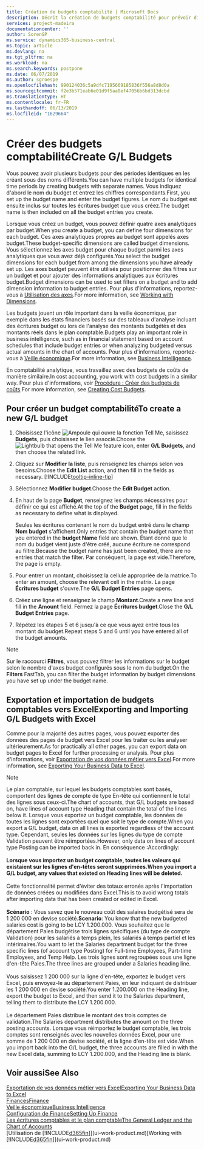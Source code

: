 ```yaml
---
title: Création de budgets comptabilité | Microsoft Docs
description: Décrit la création de budgets comptabilité pour prévoir différentes activités financières et affecter des axes analytiques à des fins de veille économique.
services: project-madeira
documentationcenter: ''
author: SorenGP
ms.service: dynamics365-business-central
ms.topic: article
ms.devlang: na
ms.tgt_pltfrm: na
ms.workload: na
ms.search.keywords: postpone
ms.date: 06/07/2019
ms.author: sgroespe
ms.openlocfilehash: 990124036c5a9dfc7195669185836f556a8d8d0a
ms.sourcegitcommit: f2e3b571eab6e01d9f5aa8ef47056b6bd313dcbd
ms.translationtype: HT
ms.contentlocale: fr-FR
ms.lasthandoff: 06/13/2019
ms.locfileid: "1629664"
---
```

# <a name="create-gl-budgets"></a><span data-ttu-id="eee2c-103">Créer des budgets comptabilité</span><span class="sxs-lookup"><span data-stu-id="eee2c-103">Create G/L Budgets</span></span>
<span data-ttu-id="eee2c-104">Vous pouvez avoir plusieurs budgets pour des périodes identiques en les créant sous des noms différents.</span><span class="sxs-lookup"><span data-stu-id="eee2c-104">You can have multiple budgets for identical time periods by creating budgets with separate names.</span></span> <span data-ttu-id="eee2c-105">Vous indiquez d'abord le nom du budget et entrez les chiffres correspondants.</span><span class="sxs-lookup"><span data-stu-id="eee2c-105">First, you set up the budget name and enter the budget figures.</span></span> <span data-ttu-id="eee2c-106">Le nom du budget est ensuite inclus sur toutes les écritures budget que vous créez.</span><span class="sxs-lookup"><span data-stu-id="eee2c-106">The budget name is then included on all the budget entries you create.</span></span>  

<span data-ttu-id="eee2c-107">Lorsque vous créez un budget, vous pouvez définir quatre axes analytiques par budget.</span><span class="sxs-lookup"><span data-stu-id="eee2c-107">When you create a budget, you can define four dimensions for each budget.</span></span> <span data-ttu-id="eee2c-108">Ces axes analytiques propres au budget sont appelés axes budget.</span><span class="sxs-lookup"><span data-stu-id="eee2c-108">These budget-specific dimensions are called budget dimensions.</span></span> <span data-ttu-id="eee2c-109">Vous sélectionnez les axes budget pour chaque budget parmi les axes analytiques que vous avez déjà configurés.</span><span class="sxs-lookup"><span data-stu-id="eee2c-109">You select the budget dimensions for each budget from among the dimensions you have already set up.</span></span> <span data-ttu-id="eee2c-110">Les axes budget peuvent être utilisés pour positionner des filtres sur un budget et pour ajouter des informations analytiques aux écritures budget.</span><span class="sxs-lookup"><span data-stu-id="eee2c-110">Budget dimensions can be used to set filters on a budget and to add dimension information to budget entries.</span></span> <span data-ttu-id="eee2c-111">Pour plus d'informations, reportez-vous à [Utilisation des axes](finance-dimensions.md).</span><span class="sxs-lookup"><span data-stu-id="eee2c-111">For more information, see [Working with Dimensions](finance-dimensions.md).</span></span>

<span data-ttu-id="eee2c-112">Les budgets jouent un rôle important dans la veille économique, par exemple dans les états financiers basés sur des tableaux d'analyse incluant des écritures budget ou lors de l'analyse des montants budgétés et des montants réels dans le plan comptable.</span><span class="sxs-lookup"><span data-stu-id="eee2c-112">Budgets play an important role in business intelligence, such as in financial statement based on account schedules that include budget entries or when analyzing budgeted versus actual amounts in the chart of accounts.</span></span> <span data-ttu-id="eee2c-113">Pour plus d'informations, reportez-vous à [Veille économique](bi.md).</span><span class="sxs-lookup"><span data-stu-id="eee2c-113">For more information, see [Business Intelligence](bi.md).</span></span>

<span data-ttu-id="eee2c-114">En comptabilité analytique, vous travaillez avec des budgets de coûts de manière similaire.</span><span class="sxs-lookup"><span data-stu-id="eee2c-114">In cost accounting, you work with cost budgets in a similar way.</span></span> <span data-ttu-id="eee2c-115">Pour plus d'informations, voir [Procédure : Créer des budgets de coûts](finance-create-cost-budgets.md).</span><span class="sxs-lookup"><span data-stu-id="eee2c-115">For more information, see [Creating Cost Budgets](finance-create-cost-budgets.md).</span></span>    

## <a name="to-create-a-new-gl-budget"></a><span data-ttu-id="eee2c-116">Pour créer un budget comptabilité</span><span class="sxs-lookup"><span data-stu-id="eee2c-116">To create a new G/L budget</span></span>  
1. <span data-ttu-id="eee2c-117">Choisissez l'icône ![Ampoule qui ouvre la fonction Tell Me](media/ui-search/search_small.png "Dites-moi ce que vous voulez faire"), saisissez **Budgets**, puis choisissez le lien associé.</span><span class="sxs-lookup"><span data-stu-id="eee2c-117">Choose the ![Lightbulb that opens the Tell Me feature](media/ui-search/search_small.png "Tell me what you want to do") icon, enter **G/L Budgets**, and then choose the related link.</span></span>  
2. <span data-ttu-id="eee2c-118">Cliquez sur **Modifier la liste**, puis renseignez les champs selon vos besoins.</span><span class="sxs-lookup"><span data-stu-id="eee2c-118">Choose the **Edit List** action, and then fill in the fields as necessary.</span></span> [!INCLUDE[tooltip-inline-tip](includes/tooltip-inline-tip_md.md)]  
3. <span data-ttu-id="eee2c-119">Sélectionnez **Modifier budget**.</span><span class="sxs-lookup"><span data-stu-id="eee2c-119">Choose the **Edit Budget** action.</span></span>
4. <span data-ttu-id="eee2c-120">En haut de la page **Budget**, renseignez les champs nécessaires pour définir ce qui est affiché.</span><span class="sxs-lookup"><span data-stu-id="eee2c-120">At the top of the **Budget** page, fill in the fields as necessary to define what is displayed.</span></span>  

    <span data-ttu-id="eee2c-121">Seules les écritures contenant le nom du budget entré dans le champ **Nom budget** s'affichent.</span><span class="sxs-lookup"><span data-stu-id="eee2c-121">Only entries that contain the budget name that you entered in the **budget Name** field are shown.</span></span> <span data-ttu-id="eee2c-122">Étant donné que le nom du budget vient juste d'être créé, aucune écriture ne correspond au filtre.</span><span class="sxs-lookup"><span data-stu-id="eee2c-122">Because the budget name has just been created, there are no entries that match the filter.</span></span> <span data-ttu-id="eee2c-123">Par conséquent, la page est vide.</span><span class="sxs-lookup"><span data-stu-id="eee2c-123">Therefore, the page is empty.</span></span>  
5. <span data-ttu-id="eee2c-124">Pour entrer un montant, choisissez la cellule appropriée de la matrice.</span><span class="sxs-lookup"><span data-stu-id="eee2c-124">To enter an amount, choose the relevant cell in the matrix.</span></span> <span data-ttu-id="eee2c-125">La page **Écritures budget** s'ouvre.</span><span class="sxs-lookup"><span data-stu-id="eee2c-125">The **G/L Budget Entries** page opens.</span></span>  
6. <span data-ttu-id="eee2c-126">Créez une ligne et renseignez le champ **Montant**.</span><span class="sxs-lookup"><span data-stu-id="eee2c-126">Create a new line and fill in the **Amount** field.</span></span> <span data-ttu-id="eee2c-127">Fermez la page **Écritures budget**.</span><span class="sxs-lookup"><span data-stu-id="eee2c-127">Close the **G/L Budget Entries** page.</span></span>  
7. <span data-ttu-id="eee2c-128">Répétez les étapes 5 et 6 jusqu'à ce que vous ayez entré tous les montant du budget.</span><span class="sxs-lookup"><span data-stu-id="eee2c-128">Repeat steps 5 and 6 until you have entered all of the budget amounts.</span></span>  

> [!NOTE]  
>  <span data-ttu-id="eee2c-129">Sur le raccourci **Filtres**, vous pouvez filtrer les informations sur le budget selon le nombre d'axes budget configurés sous le nom du budget.</span><span class="sxs-lookup"><span data-stu-id="eee2c-129">On the **Filters** FastTab, you can filter the budget information by budget dimensions you have set up under the budget name.</span></span>

## <a name="exporting-and-importing-gl-budgets-with-excel"></a><span data-ttu-id="eee2c-130">Exportation et importation de budgets comptables vers Excel</span><span class="sxs-lookup"><span data-stu-id="eee2c-130">Exporting and Importing G/L Budgets with Excel</span></span>
<span data-ttu-id="eee2c-131">Comme pour la majorité des autres pages, vous pouvez exporter des données des pages de budget vers Excel pour les traiter ou les analyser ultérieurement.</span><span class="sxs-lookup"><span data-stu-id="eee2c-131">As for practically all other pages, you can export data on budget pages to Excel for further processing or analysis.</span></span> <span data-ttu-id="eee2c-132">Pour plus d'informations, voir [Exportation de vos données métier vers Excel](about-export-data.md).</span><span class="sxs-lookup"><span data-stu-id="eee2c-132">For more information, see [Exporting Your Business Data to Excel](about-export-data.md).</span></span>

> [!NOTE]
> <span data-ttu-id="eee2c-133">Le plan comptable, sur lequel les budgets comptables sont basés, comportent des lignes de compte de type En-tête qui contiennent le total des lignes sous ceux-ci.</span><span class="sxs-lookup"><span data-stu-id="eee2c-133">The chart of accounts, that G/L budgets are based on, have lines of account type Heading that contain the total of the lines below it.</span></span> <span data-ttu-id="eee2c-134">Lorsque vous exportez un budget comptable, les données de toutes les lignes sont exportées quel que soit le type de compte.</span><span class="sxs-lookup"><span data-stu-id="eee2c-134">When you export a G/L budget, data on all lines is exported regardless of the account type.</span></span> <span data-ttu-id="eee2c-135">Cependant, seules les données sur les lignes du type de compte Validation peuvent être réimportées.</span><span class="sxs-lookup"><span data-stu-id="eee2c-135">However, only data on lines of account type Posting can be imported back in.</span></span> <span data-ttu-id="eee2c-136">En conséquence :</span><span class="sxs-lookup"><span data-stu-id="eee2c-136">Accordingly:</span></span> <br /><br /> <span data-ttu-id="eee2c-137">**Lorsque vous importez un budget comptable, toutes les valeurs qui existaient sur les lignes d'en-têtes seront supprimées.**</span><span class="sxs-lookup"><span data-stu-id="eee2c-137">**When you import a G/L budget, any values that existed on Heading lines will be deleted.**</span></span> <br /><br /> <span data-ttu-id="eee2c-138">Cette fonctionnalité permet d'éviter des totaux erronés après l'importation de données créées ou modifiées dans Excel.</span><span class="sxs-lookup"><span data-stu-id="eee2c-138">This is to avoid wrong totals after importing data that has been created or edited in Excel.</span></span><br /><br /> <span data-ttu-id="eee2c-139">**Scénario** : Vous savez que le nouveau coût des salaires budgétisé sera de 1 200 000 en devise société.</span><span class="sxs-lookup"><span data-stu-id="eee2c-139">**Scenario**: You know that the new budgeted salaries cost is going to be LCY 1.200.000.</span></span> <span data-ttu-id="eee2c-140">Vous souhaitez que le département Paies budgétise trois lignes spécifiques (du type de compte Validation) pour les salariés à temps plein, les salariés à temps partiel et les intérimaires.</span><span class="sxs-lookup"><span data-stu-id="eee2c-140">You want to let the Salaries department budget for the three specific lines (of account type Posting) for Full-time Employees, Part-time Employees, and Temp Help.</span></span> <span data-ttu-id="eee2c-141">Les trois lignes sont regroupées sous une ligne d'en-tête Paies.</span><span class="sxs-lookup"><span data-stu-id="eee2c-141">The three lines are grouped under a Salaries heading line.</span></span><br /><br /><span data-ttu-id="eee2c-142">Vous saisissez 1 200 000 sur la ligne d'en-tête, exportez le budget vers Excel, puis envoyez-le au département Paies, en leur indiquant de distribuer les 1 200 000 en devise société.</span><span class="sxs-lookup"><span data-stu-id="eee2c-142">You enter 1.200.000 on the Heading line, export the budget to Excel, and then send it to the Salaries department, telling them to distribute the LCY 1.200.000.</span></span><br /><br /> <span data-ttu-id="eee2c-143">Le département Paies distribue le montant des trois comptes de validation.</span><span class="sxs-lookup"><span data-stu-id="eee2c-143">The Salaries department distributes the amount on the three posting accounts.</span></span> <span data-ttu-id="eee2c-144">Lorsque vous réimportez le budget comptable, les trois comptes sont renseignés avec les nouvelles données Excel, pour une somme de 1 200 000 en devise société, et la ligne d'en-tête est vide.</span><span class="sxs-lookup"><span data-stu-id="eee2c-144">When you import back into the G/L budget, the three accounts are filled in with the new Excel data, summing to LCY 1.200.000, and the Heading line is blank.</span></span>

## <a name="see-also"></a><span data-ttu-id="eee2c-145">Voir aussi</span><span class="sxs-lookup"><span data-stu-id="eee2c-145">See Also</span></span>
[<span data-ttu-id="eee2c-146">Exportation de vos données métier vers Excel</span><span class="sxs-lookup"><span data-stu-id="eee2c-146">Exporting Your Business Data to Excel</span></span>](about-export-data.md)  
[<span data-ttu-id="eee2c-147">Finances</span><span class="sxs-lookup"><span data-stu-id="eee2c-147">Finance</span></span>](finance.md)  
[<span data-ttu-id="eee2c-148">Veille économique</span><span class="sxs-lookup"><span data-stu-id="eee2c-148">Business Intelligence</span></span>](bi.md)  
[<span data-ttu-id="eee2c-149">Configuration de Finance</span><span class="sxs-lookup"><span data-stu-id="eee2c-149">Setting Up Finance</span></span>](finance-setup-finance.md)  
[<span data-ttu-id="eee2c-150">Les écritures comptables et le plan comptable</span><span class="sxs-lookup"><span data-stu-id="eee2c-150">The General Ledger and the Chart of Accounts</span></span>](finance-general-ledger.md)  
<span data-ttu-id="eee2c-151">[Utilisation de [!INCLUDE[d365fin](includes/d365fin_md.md)]](ui-work-product.md)</span><span class="sxs-lookup"><span data-stu-id="eee2c-151">[Working with [!INCLUDE[d365fin](includes/d365fin_md.md)]](ui-work-product.md)</span></span>  

